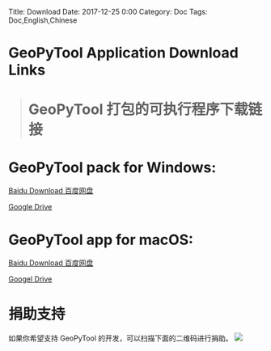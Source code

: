 Title: Download
Date: 2017-12-25 0:00
Category: Doc
Tags: Doc,English,Chinese

# GeoPyTool Application Download Links
># GeoPyTool 打包的可执行程序下载链接


# GeoPyTool pack for Windows:
[Baidu Download 百度网盘](https://pan.baidu.com/s/1snsj0pJ)

[Google Drive](https://drive.google.com/open?id=1rac6UXOReNPQB0Vwtn8EiOPWov8HVuW_)




# GeoPyTool app for macOS:
[Baidu Download 百度网盘](https://pan.baidu.com/s/1jIgpmtC)

[Googel Drive](https://drive.google.com/open?id=1XqzqRmaxlth7WmjsjooUw6DvAfHXO6OP)



# 捐助支持

如果你希望支持 GeoPyTool 的开发，可以扫描下面的二维码进行捐助。
![](https://raw.githubusercontent.com/GeoPyTool/GeoPyTool/master/img/WeChatQrCode.png)